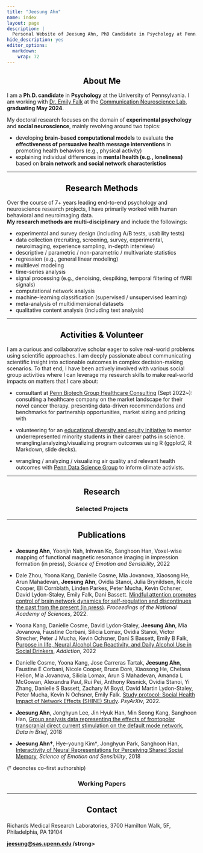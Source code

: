 ```yaml
---
title: "Jeesung Ahn"
name: index
layout: page
description: |
  Personal Website of Jeesung Ahn, PhD Candidate in Psychology at Penn.
hide_description: yes
editor_options: 
  markdown: 
    wrap: 72
---
```


<style type="text/css">
    .page-title {
        position: absolute;
        width: 1px;
        height: 1px;
        margin: -1px;
        border: 0;
        padding: 0;
        clip: rect(0 0 0 0);
        overflow: hidden;
    }
    
    h1, h2, h3 {
  text-align: center;
}

</style>
<h2 class="h2" style="color: rgb(0,0,0)" id="about"> About Me </h2>

I am a **Ph.D. candidate** in **Psychology** at the University of Pennsylvania. I am working with [Dr. Emily Falk](https://www.asc.upenn.edu/people/faculty/emily-falk-phd) at the [Communication Neuroscience Lab](https://www.asc.upenn.edu/research/centers/communication-neuroscience-lab), **graduating May 2024**.

My doctoral research focuses on the domain of **experimental psychology** and **social neuroscience**, mainly revolving around two topics: 

- developing **brain-based computational models** to evaluate **the effectiveness of persuasive health message interventions** in promoting health behaviors (e.g., physical activity) 
- explaining individual differences in **mental health (e.g., loneliness)** based on **brain network and social network characteristics**

---
<h2 class="h2" style="color: rgb(0,0,0)" id="methods summary"> Research Methods  </h2>

Over the course of 7+ years leading end-to-end psychology and neuroscience research projects, I have primarily worked with human behavioral and neuroimaging data. <br /> 
**My research methods are multi-disciplinary** and include the followings: 
- experimental and survey design (including A/B tests, usability tests)
- data collection (recruiting, screening, survey, experimental, neuroimaging, experience sampling, in-depth interview)
- descriptive / parametric / non-parametric / multivariate statistics
- regression (e.g., general linear modeling)
- multilevel modeling
- time-series analysis
- signal processing (e.g., denoising, despiking, temporal filtering of fMRI signals)
- computational network analysis
- machine-learning classification (supervised / unsupervised learning)
- meta-analysis of multidimensional datasets
- qualitative content analysis (including text analysis)

---
<h2 class="h2" style="color: rgb(0,0,0)" id="activities"> Activities & Volunteer  </h2>

I am a curious and collaborative scholar eager to solve real-world problems using scientific approaches. 
I am deeply passionate about communicating scientific insight into actionable outcomes in complex decision-making scenarios. To that end, I have been actively involved with various social group activities where I can leverage my research skills to make real-world impacts on matters that I care about: 

- consultant at [Penn Biotech Group Healthcare Consulting](https://pennbiotechgroup.org/) (Sept 2022~):<br /> 
consulting a healthcare company on the market landscape for their novel cancer therapy. 
presenting data-driven recommendations and benchmarks for
partnership opportunities, market sizing and pricing with 

- volunteering for an [educational diversity and equity initiative](https://web.sas.upenn.edu/dive/) to mentor underrepresented
minority students in their career paths in science. wrangling/analyzing/visualizing program outcomes using R (ggplot2, R
Markdown, slide decks). 

- wrangling / analyzing / visualizing air quality and relevant health outcomes with [Penn Data Science Group](https://penndsg.com/) to inform climate activists.

---
<h2 class="h1" style="color: rgb(0,0,0)" id="research"> Research </h2>
<h3 class="h2">Selected Projects</h3>


---

<h2 class="h1" style="color: rgb(0,0,0)" id="publications">

Publications

</h2>

-   **Jeesung Ahn**, Yoonjin Nah, Inhwan Ko, Sanghoon Han, Voxel-wise
    mapping of functional magnetic resonance imaging in impression
    formation (in press), *Science of Emotion and Sensibility*, 2022

-   Dale Zhou, Yoona Kang, Danielle Cosme, Mia Jovanova, Xiaosong He,
    Arun Mahadevan, **Jeesung Ahn**, Ovidia Stanoi, Julia Brynildsen,
    Nicole Cooper, Eli Cornblath, Linden Parkes, Peter Mucha, Kevin
    Ochsner, David Lydon-Staley, Emily Falk, Dani Bassett. [Mindful
    attention promotes control of brain network dynamics for
    self-regulation and discontinues the past from the present (in
    press)](https://psyarxiv.com/u83my/). *Proceedings of the National
    Academy of Sciences*, 2022.

-   Yoona Kang, Danielle Cosme, David Lydon‐Staley, **Jeesung Ahn**, Mia
    Jovanova, Faustine Corbani, Silicia Lomax, Ovidia Stanoi, Victor
    Strecher, Peter J Mucha, Kevin Ochsner, Dani S Bassett, Emily B
    Falk, [Purpose in life, Neural Alcohol Cue Reactivity, and Daily
    Alcohol Use in Social
    Drinkers](https://onlinelibrary.wiley.com/doi/pdf/10.1111/add.16012),
    *Addiction*, 2022

-   Danielle Cosme, Yoona Kang, Jose Carreras Tartak, **Jeesung Ahn**,
    Faustine E Corbani, Nicole Cooper, Bruce Doré, Xiaosong He, Chelsea
    Helion, Mia Jovanova, Silicia Lomax, Arun S Mahadevan, Amanda L
    McGowan, Alexandra Paul, Rui Pei, Anthony Resnick, Ovidia Stanoi, Yi
    Zhang, Danielle S Bassett, Zachary M Boyd, David Martin
    Lydon-Staley, Peter Mucha, Kevin N Ochsner, Emily Falk. [Study
    protocol: Social Health Impact of Network Effects (SHINE)
    Study](https://psyarxiv.com/cj2nx/). *PsyArXiv*, 2022.

-   **Jeesung Ahn**, Jonghyun Lee, Jin Hyuk Han, Min Seong Kang,
    Sanghoon Han, [Group analysis data representing the effects of
    frontopolar transcranial direct current stimulation on the default
    mode
    network](https://www.sciencedirect.com/science/article/pii/S2352340918310163),
    *Data in Brief*, 2018

-   **Jeesung Ahn†**, Hye-young Kim†, Jonghyun Park, Sanghoon Han,
    [Interactivity of Neural Representations for Perceiving Shared
    Social
    Memory](https://koreascience.kr/article/JAKO201836262560035.pdf),
    *Science of Emotion and Sensibility*, 2018

(† deonotes co-first authorship)

<h3 class="h2">

Working Papers

</h3>

------------------------------------------------------------------------

<h2 class="h1" style="color: rgb(0,0,0)" id="contact-me">

Contact

</h2>

Richards Medical Research Laboratories, 3700 Hamilton Walk, 5F,
Philadelphia, PA 19104

<p class="home-element">

<strong> jeesung@sas.upenn.edu /strong>

</p>

<style type="text/css">
  .body-social > ul {
    display: inline-block;
    list-style-type: none;
    margin-bottom: 0;
    overflow: hidden;
    padding: 0;
  }

  .body-social > ul > li {
    float: left;

    /* padding-left: 5px; */
    padding-right: 10px;

    /* display: inline-block; */
  }

  .body-social > ul > li > a {
    display: inline;
    text-align: center;
    font-size: 0.95rem;
    font-weight: 600;
    /*width: 3rem;*/
    /*height: 4rem;*/
    padding: 4px;

    /* line-height: 3rem; */

    text-decoration: none;
    border-width: 1px;
    border-style: solid;
    border-radius: 5px;
    transition: background-color 250ms, color 250ms, text-decoration-color 250ms, border-color 250ms;

    /* border-bottom: none; */
  }

  .body-social > ul > li > a:not(.btn):not(.no-hover) {
    border-color: var(--accent-color);
  }

  .body-social > ul > li > a:hover {
    color: white;
    background-color: var(--accent-color);
    border-radius: 5px;
    padding: 4px;
    transition: background-color 250ms, color 250ms, text-decoration-color 250ms, border-color 250ms;
  }

  .row {
    display: flex;
  }

  .column {
    flex: 50%;
  }

  img.proj-image {
    display: block;
    margin-right: auto;
    padding-right: 20px;
  }
</style>
